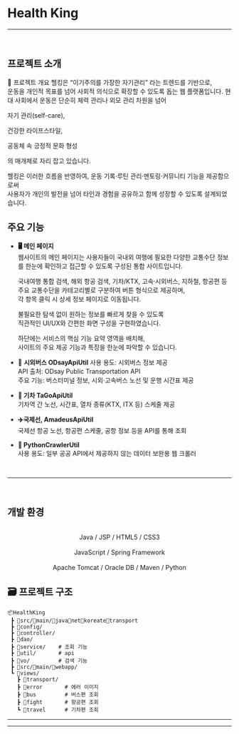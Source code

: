  # Health King





-----------------------------------------------------------------------------------------------------------------

<br>

## 프로젝트 소개

📌 프로젝트 개요
헬킹은 “이기주의를 가장한 자기관리” 라는 트렌드를 기반으로,<br> 운동을 개인적 목표를 넘어 사회적 의식으로 확장할 수 있도록 돕는 웹 플랫폼입니다.
현대 사회에서 운동은 단순히 체력 관리나 외모 관리 차원을 넘어<br>

자기 관리(self-care), <br>

건강한 라이프스타일,<br>

공동체 속 긍정적 문화 형성<br>

의 매개체로 자리 잡고 있습니다.

헬킹은 이러한 흐름을 반영하여, 운동 기록·루틴 관리·멘토링·커뮤니티 기능을 제공함으로써<br>
사용자가 개인의 발전을 넘어 타인과 경험을 공유하고 함께 성장할 수 있도록 설계되었습니다.



## 주요 기능

* **🖥️ 메인 페이지**    
  웹사이트의 메인 페이지는 사용자들이 국내외 여행에 필요한 다양한 교통수단 정보를 한눈에 확인하고 접근할 수 있도록 구성된 통합 사이트입니다.

  국내여행 통합 검색, 해외 항공 검색, 기차/KTX, 고속·시외버스, 지하철, 항공편 등 <br>
  주요 교통수단을 카테고리별로 구분하여 버튼 형식으로 제공하며, <br>
  각 항목 클릭 시 상세 정보 페이지로 이동됩니다. <br>

  불필요한 탐색 없이 원하는 정보를 빠르게 찾을 수 있도록 <br>
  직관적인 UI/UX와 간편한 화면 구성을 구현하였습니다. <br>

  하단에는 서비스의 핵심 기능 요약 영역을 배치해, <br>
  사이트의 주요 제공 기능과 특징을 한눈에 파악할 수 있습니다. 
  
  
* 🚌 **시외버스 ODsayApiUtil**
사용 용도: 시외버스 정보 제공 <br>
API 출처: ODsay Public Transportation API <br>
주요 기능: 버스터미널 정보, 시외·고속버스 노선 및 운행 시간표 제공
  
* **🚄 기차 TaGoApiUtil**   
  기차역 간 노선, 시간표, 열차 종류(KTX, ITX 등) 스케줄 제공
  
* **✈️국제선, AmadeusApiUtil**   
  국제선 항공 노선, 항공편 스케줄, 공항 정보 등을 API를 통해 조회
  
* **🐍 PythonCrawlerUtil**   
  사용 용도: 일부 공공 API에서 제공하지 않는 데이터 보완용 웹 크롤러


 
<br>

-----------------------------------------------------------------------------------------------------------------

<br>

##  개발 환경   

<div align="center">
  
<br>
Java / JSP / HTML5 / CSS3 </br>
<br>
JavaScript / Spring Framework
</br>
<br>
Apache Tomcat / Oracle DB / Maven / Python
</br>
</div>


## 🗃 프로젝트 구조
```
📦HealthKing
 ┣ 📂src/📂main/📂java📂net📂koreate📂transport
 ┣ 📂config/                      
 ┣ 📂controller/  
 ┣ 📂dao/
 ┣ 📂service/    # 조회 기능
 ┣ 📂util/       # api
 ┣ 📂vo/         # 검색 기능                  
 ┣ 📂src/📂main/📂webapp/               
 ┗ 📂views/       
   ┣ 📂transport/      
   ┣ 📂error       # 에러 이미지
   ┣ 📂bus         # 버스편 조회
   ┣ 📂fight       # 항공편 조회
   ┗ 📂travel      # 기차편 조회

```

---------------------------------------------------------------------------------------------------



-----------------------------------------------------------------------------------------------------------------
